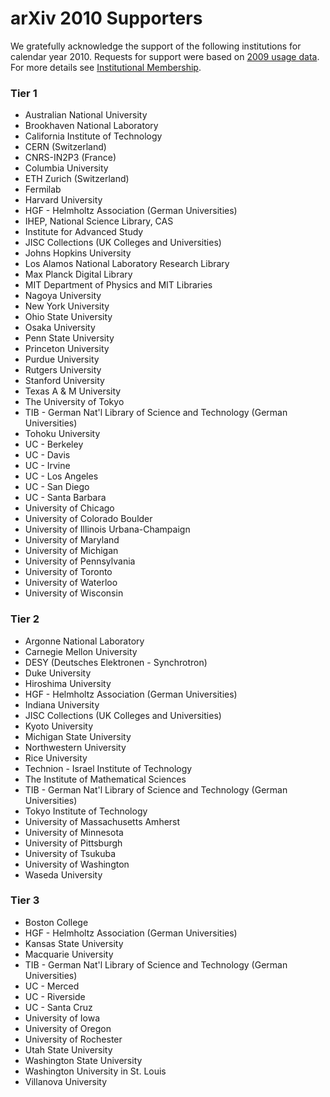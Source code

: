 arXiv 2010 Supporters
=====================

We gratefully acknowledge the support of the following institutions for
calendar year 2010. Requests for support were based on [2009 usage
data](/about/reports/2009_usage). For more details see [Institutional Membership](/about/membership).

### Tier 1

-   Australian National University
-   Brookhaven National Laboratory
-   California Institute of Technology
-   CERN (Switzerland)
-   CNRS-IN2P3 (France)
-   Columbia University
-   ETH Zurich (Switzerland)
-   Fermilab
-   Harvard University
-   HGF - Helmholtz Association (German Universities)
-   IHEP, National Science Library, CAS
-   Institute for Advanced Study
-   JISC Collections (UK Colleges and Universities)
-   Johns Hopkins University
-   Los Alamos National Laboratory Research Library
-   Max Planck Digital Library
-   MIT Department of Physics and MIT Libraries
-   Nagoya University
-   New York University
-   Ohio State University
-   Osaka University
-   Penn State University
-   Princeton University
-   Purdue University
-   Rutgers University
-   Stanford University
-   Texas A & M University
-   The University of Tokyo
-   TIB - German Nat'l Library of Science and Technology (German
    Universities)
-   Tohoku University
-   UC - Berkeley
-   UC - Davis
-   UC - Irvine
-   UC - Los Angeles
-   UC - San Diego
-   UC - Santa Barbara
-   University of Chicago
-   University of Colorado Boulder
-   University of Illinois Urbana-Champaign
-   University of Maryland
-   University of Michigan
-   University of Pennsylvania
-   University of Toronto
-   University of Waterloo
-   University of Wisconsin

### Tier 2

-   Argonne National Laboratory
-   Carnegie Mellon University
-   DESY (Deutsches Elektronen - Synchrotron)
-   Duke University
-   Hiroshima University
-   HGF - Helmholtz Association (German Universities)
-   Indiana University
-   JISC Collections (UK Colleges and Universities)
-   Kyoto University
-   Michigan State University
-   Northwestern University
-   Rice University
-   Technion - Israel Institute of Technology
-   The Institute of Mathematical Sciences
-   TIB - German Nat'l Library of Science and Technology (German
    Universities)
-   Tokyo Institute of Technology
-   University of Massachusetts Amherst
-   University of Minnesota
-   University of Pittsburgh
-   University of Tsukuba
-   University of Washington
-   Waseda University

### Tier 3

-   Boston College
-   HGF - Helmholtz Association (German Universities)
-   Kansas State University
-   Macquarie University
-   TIB - German Nat'l Library of Science and Technology (German
    Universities)
-   UC - Merced
-   UC - Riverside
-   UC - Santa Cruz
-   University of Iowa
-   University of Oregon
-   University of Rochester
-   Utah State University
-   Washington State University
-   Washington University in St. Louis
-   Villanova University
